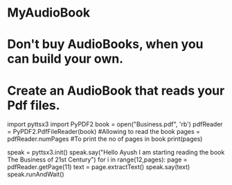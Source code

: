 # MyAudioBook

# Don't buy AudioBooks, when you can build your own.

# Create an AudioBook that reads your Pdf files. 

import pyttsx3
import PyPDF2
book = open("Business.pdf", 'rb')
pdfReader = PyPDF2.PdfFileReader(book)  #Allowing to read the book
pages = pdfReader.numPages   #To print the no of pages in book
print(pages)

speak = pyttsx3.init()
speak.say("Hello Ayush I am starting reading the book The Business of 21st Century")
for i in range(12,pages):
    page = pdfReader.getPage(11)
    text = page.extractText()
    speak.say(text)
    speak.runAndWait()
